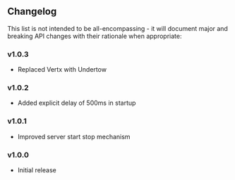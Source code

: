 <h2 class="github">Changelog</h2>

This list is not intended to be all-encompassing - it will document major and breaking API
changes with their rationale when appropriate:

### v1.0.3

- Replaced Vertx with Undertow

### v1.0.2

- Added explicit delay of 500ms in startup

### v1.0.1

- Improved server start stop mechanism

### v1.0.0

- Initial release
